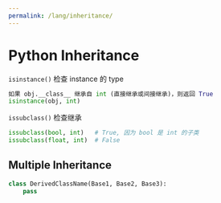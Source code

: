```yaml
---
permalink: /lang/inheritance/
---
```


# Python Inheritance


`isinstance()` 检查 instance 的 type

```py
如果 obj.__class__ 继承自 int (直接继承或间接继承)，则返回 True
isinstance(obj, int)
```

`issubclass()` 检查继承

```py
issubclass(bool, int)   # True, 因为 bool 是 int 的子类
issubclass(float, int)  # False
```

## Multiple Inheritance

```py
class DerivedClassName(Base1, Base2, Base3):
    pass
```


